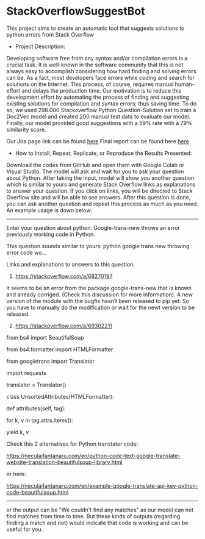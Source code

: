 # StackOverflowSuggestBot
This project aims to create an automatic tool that suggests solutions to python errors from Stack Overflow

- Project Description:

Developing software free from any syntax and/or compilation errors is a crucial task. 
It is well-known in the software community that this is not always easy to accomplish considering how hard finding and solving errors can be. 
As a fact, most developers face errors while coding and search for solutions on the Internet. This process, of course, requires manual human-effort and delays the production time. 
Our motivation is to reduce this development effort by automating the process of finding and suggesting existing solutions for compilation and syntax errors; thus saving time. 
To do so, we used 298.000 Stackoverflow Python Question-Solution set to train a Doc2Vec model and created 200 manual test data to evaluate our model. 
Finally, our model provided good suggestions with a 59\% rate with a 79\% similarity score. 

Our Jira page link can be found [here](https://cs48000-team1.atlassian.net/jira/software/c/projects/CT/boards/1)
Final report can be found here [here](https://github.com/gokturkYandim98/StackOverflowSuggestBot/blob/main/CS48000_Final_Report.pdf)

- How to Install, Repeat, Replicate, or Reproduce the Results Presented: 

Download the codes from GitHub and open them with Google Colab or Visual Studio. The model will ask and wait for you to ask your question about Python. After taking the input, model will show you another question which is similar to yours and generate Stack Overflow links as explanations to answer your question. If you click on links, you will be directed to Stack Overflow site and will be able to see answers. After this question is done, you can ask another question and repeat this process as much as you need. An example usage is down below:

-----------------------------------------------------------------------------------------------------------------------------------------------------------
Enter your question about python: Google-trans-new throws an error previously working code in Python.

This question sounds similar to yours: python google trans new throwing error code wo...

Links and explanations to answers to this question:

1. https://stackoverflow.com/a/68270197

It seems to be an error from the package google-trans-new that is known and already corriged. (Check this discussion for more information).
A new version of the module with the bugfix hasn’t been released to pip yet. So you have to manually do the modification or wait for the newt version to be released.

2. https://stackoverflow.com/a/69302211

from bs4 import BeautifulSoup

from bs4.formatter import HTMLFormatter

from googletrans import Translator

import requests

translator = Translator()

class UnsortedAttributes(HTMLFormatter):

def attributes(self, tag):

for k, v in tag.attrs.items():

yield k, v

Check this 2 alternatives for Python transtator code:

https://neculaifantanaru.com/en/python-code-text-google-translate-website-translation-beautifulsoup-library.html

or here:

https://neculaifantanaru.com/en/example-google-translate-api-key-python-code-beautifulsoup.html

-----------------------------------------------------------------------------------------------------------------------------------------------------------

or the output can be "We couldn't find any matches"  as our model can not find matches from time to time. But these kinds of outputs (regarding finding a match and not) would indicate that code is working and can be useful for you.
 









